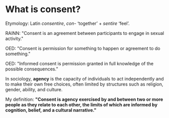 # What is consent?

Etymology: Latin *consentire*, *con-* ‘together’ + *sentire* ‘feel’.

RAINN: "Consent is an agreement between participants to engage in sexual activity."

OED: "Consent is permission for something to happen or agreement to do something."

OED: "Informed consent is permission granted in full knowledge of the possible consequences."

In sociology, **agency** is the capacity of individuals to act independently and to make their own free choices, often limited by structures such as religion, gender, ability, and culture.

My definition: **"Consent is agency exercised by and between two or more people as they relate to each other, the limits of which are informed by cognition, belief, and a cultural narrative."**
